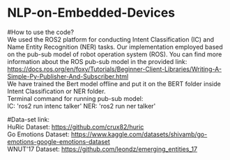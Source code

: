 # NLP-on-Embedded-Devices

#How to use the code?  
We used the ROS2 platform for conducting Intent Classification (IC) and Name Entity Recognition (NER) tasks. Our implementation employed based on the pub-sub model of robot operation system (ROS). You can find more information about the ROS pub-sub model in the provided link: https://docs.ros.org/en/foxy/Tutorials/Beginner-Client-Libraries/Writing-A-Simple-Py-Publisher-And-Subscriber.html  
We have trained the Bert model offline and put it on the BERT folder inside Intent Classification or NER folder.  
Terminal command for running pub-sub model:    
IC:  'ros2 run intenc talker'
NER:  'ros2 run ner talker'

#Data-set link:   
HuRic Dataset: https://github.com/crux82/huric  
Go Emotions Dataset: https://www.kaggle.com/datasets/shivamb/go-emotions-google-emotions-dataset  
WNUT'17 Dataset: https://github.com/leondz/emerging_entities_17  

